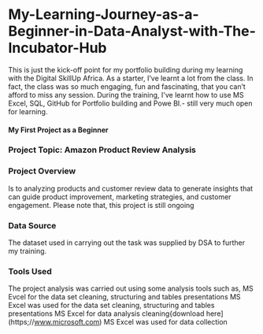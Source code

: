 # My-Learning-Journey-as-a-Beginner-in-Data-Analyst-with-The-Incubator-Hub
This is just the kick-off point for my portfolio building during my learning with the Digital SkillUp Africa.
As a starter, I’ve learnt a lot from the class.
In fact, the class was so much engaging, fun and fascinating, that you can’t afford to miss any session.
During the training, I've learnt how to use MS Excel, SQL, GitHub for Portfolio building and Powe BI.- still very much open for learning.
#### My First Project as a Beginner
### Project Topic: Amazon Product Review Analysis
### Project Overview
Is to analyzing products and customer review data to generate insights that can guide product improvement, marketing strategies, and customer engagement.
Please note that, this project is still ongoing
### Data Source
The dataset used in carrying out the task was supplied by DSA to further my training.
### Tools Used
The project analysis was carried out using some analysis tools such as, MS Evcel for the data set cleaning, structuring and tables presentations
  MS Excel was used for the data set cleaning, structuring and tables presentations
    MS Excel for data analysis cleaning{download here](https;//www.microsoft.com)
    MS Excel was used for data collection
